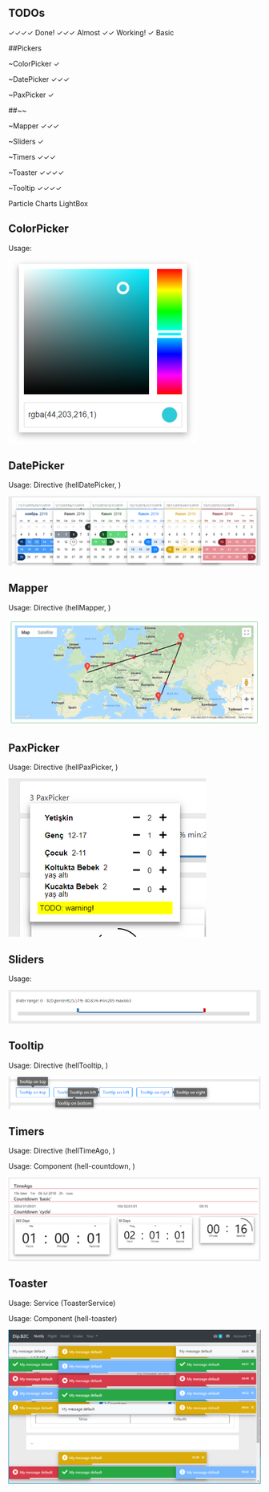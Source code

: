 ## TODOs

 ✓✓✓✓   Done!
 ✓✓✓    Almost
 ✓✓      Working!
 ✓       Basic
 
##Pickers

~ColorPicker         ✓

~DatePicker          ✓✓✓

~PaxPicker           ✓

##~~

~Mapper              ✓✓✓

~Sliders             ✓

~Timers              ✓✓✓

~Toaster             ✓✓✓✓

~Tooltip             ✓✓✓✓


Particle 
Charts 
LightBox


## ColorPicker
Usage:

![](Screenshots/ColorPicker.png)

## DatePicker
Usage: Directive (hellDatePicker, )

![](Screenshots/Datepicker_Colors.png)

## Mapper
Usage: Directive (hellMapper, )

![](Screenshots/RouteMap.png)

## PaxPicker
Usage: Directive (hellPaxPicker, )

![](Screenshots/PaxPicker.png) 

## Sliders
Usage:

![](Screenshots/RangeSlider.png)

## Tooltip
Usage: Directive (hellTooltip, )

![](Screenshots/Tooltip.png)

## Timers
Usage: Directive (hellTimeAgo, )

Usage: Component (hell-countdown, )

![](Screenshots/Timer.png) 

## Toaster
Usage: Service (ToasterService)

Usage: Component (hell-toaster)

![](Screenshots/Based.png) 

`
` 
```
 
```
 

